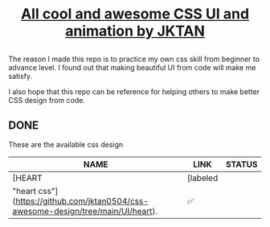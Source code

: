 <h1 align="center">
	<a href="http://jkdeveloper.com" target="_blank" align="center">
		All cool and awesome CSS UI and animation by JKTAN
	</a>
</h1>

## 

The reason I made this repo is to practice my own css skill from beginner to advance level. I found out that making beautiful UI from code will make me satisfy.

I also hope that this repo can be reference for helping others to make better CSS design from code.

## DONE
These are the available css design

| NAME | LINK | STATUS |
|--------|--------|--------|
| [HEART | [labeled
"heart css"](https://github.com/jktan0504/css-awesome-design/tree/main/UI/heart). | ✅ | 
